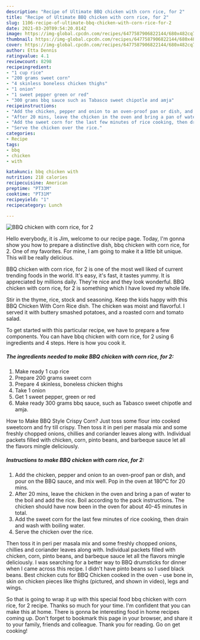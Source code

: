 ```yaml
---
description: "Recipe of Ultimate BBQ chicken with corn rice, for 2"
title: "Recipe of Ultimate BBQ chicken with corn rice, for 2"
slug: 1106-recipe-of-ultimate-bbq-chicken-with-corn-rice-for-2
date: 2021-03-20T09:54:20.014Z
image: https://img-global.cpcdn.com/recipes/6477587906822144/680x482cq70/bbq-chicken-with-corn-rice-for-2-recipe-main-photo.jpg
thumbnail: https://img-global.cpcdn.com/recipes/6477587906822144/680x482cq70/bbq-chicken-with-corn-rice-for-2-recipe-main-photo.jpg
cover: https://img-global.cpcdn.com/recipes/6477587906822144/680x482cq70/bbq-chicken-with-corn-rice-for-2-recipe-main-photo.jpg
author: Etta Dennis
ratingvalue: 4.1
reviewcount: 8298
recipeingredient:
- "1 cup rice"
- "200 grams sweet corn"
- "4 skinless boneless chicken thighs"
- "1 onion"
- "1 sweet pepper green or red"
- "300 grams bbq sauce such as Tabasco sweet chipotle and amja"
recipeinstructions:
- "Add the chicken, pepper and onion to an oven-proof pan or dish, and pour on the BBQ sauce, and mix well.  Pop in the oven at 180°C for 20 mins."
- "After 20 mins, leave the chicken in the oven and bring a pan of water to the boil and add the rice.  Boil according to the pack instructions.  The chicken should have now been in the oven for about 40-45 minutes in total."
- "Add the sweet corn for the last few minutes of rice cooking, then drain and wash with boiling water."
- "Serve the chicken over the rice."
categories:
- Recipe
tags:
- bbq
- chicken
- with

katakunci: bbq chicken with 
nutrition: 218 calories
recipecuisine: American
preptime: "PT33M"
cooktime: "PT31M"
recipeyield: "1"
recipecategory: Lunch

---
```



![BBQ chicken with corn rice, for 2](https://img-global.cpcdn.com/recipes/6477587906822144/680x482cq70/bbq-chicken-with-corn-rice-for-2-recipe-main-photo.jpg)

Hello everybody, it is Jim, welcome to our recipe page. Today, I'm gonna show you how to prepare a distinctive dish, bbq chicken with corn rice, for 2. One of my favorites. For mine, I am going to make it a little bit unique. This will be really delicious.

BBQ chicken with corn rice, for 2 is one of the most well liked of current trending foods in the world. It's easy, it's fast, it tastes yummy. It is appreciated by millions daily. They're nice and they look wonderful. BBQ chicken with corn rice, for 2 is something which I have loved my whole life.

Stir in the thyme, rice, stock and seasoning. Keep the kids happy with this BBQ Chicken With Corn Rice dish. The chicken was moist and flavorful. I served it with buttery smashed potatoes, and a roasted corn and tomato salad.


To get started with this particular recipe, we have to prepare a few components. You can have bbq chicken with corn rice, for 2 using 6 ingredients and 4 steps. Here is how you cook it.

<!--inarticleads1-->

##### The ingredients needed to make BBQ chicken with corn rice, for 2:

1. Make ready 1 cup rice
1. Prepare 200 grams sweet corn
1. Prepare 4 skinless, boneless chicken thighs
1. Take 1 onion
1. Get 1 sweet pepper, green or red
1. Make ready 300 grams bbq sauce, such as Tabasco sweet chipotle and amja.


How to Make BBQ Style Crispy Corn? Just toss some flour into cooked sweetcorn and fry till crispy. Then toss it in peri per masala mix and some freshly chopped onions, chillies and coriander leaves along with. Individual packets filled with chicken, corn, pinto beans, and barbeque sauce let all the flavors mingle deliciously. 

<!--inarticleads2-->

##### Instructions to make BBQ chicken with corn rice, for 2:

1. Add the chicken, pepper and onion to an oven-proof pan or dish, and pour on the BBQ sauce, and mix well.  Pop in the oven at 180°C for 20 mins.
1. After 20 mins, leave the chicken in the oven and bring a pan of water to the boil and add the rice.  Boil according to the pack instructions.  The chicken should have now been in the oven for about 40-45 minutes in total.
1. Add the sweet corn for the last few minutes of rice cooking, then drain and wash with boiling water.
1. Serve the chicken over the rice.


Then toss it in peri per masala mix and some freshly chopped onions, chillies and coriander leaves along with. Individual packets filled with chicken, corn, pinto beans, and barbeque sauce let all the flavors mingle deliciously. I was searching for a better way to BBQ drumsticks for dinner when I came across this recipe. I didn&#39;t have pinto beans so I used black beans. Best chicken cuts for BBQ Chicken cooked in the oven - use bone in, skin on chicken pieces like thighs (pictured, and shown in video), legs and wings. 

So that is going to wrap it up with this special food bbq chicken with corn rice, for 2 recipe. Thanks so much for your time. I'm confident that you can make this at home. There is gonna be interesting food in home recipes coming up. Don't forget to bookmark this page in your browser, and share it to your family, friends and colleague. Thank you for reading. Go on get cooking!
